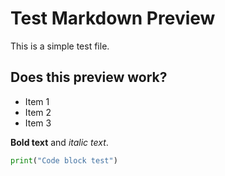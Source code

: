 # Test Markdown Preview

This is a simple test file.

## Does this preview work?

- Item 1
- Item 2
- Item 3

**Bold text** and *italic text*.

```python
print("Code block test")
```
